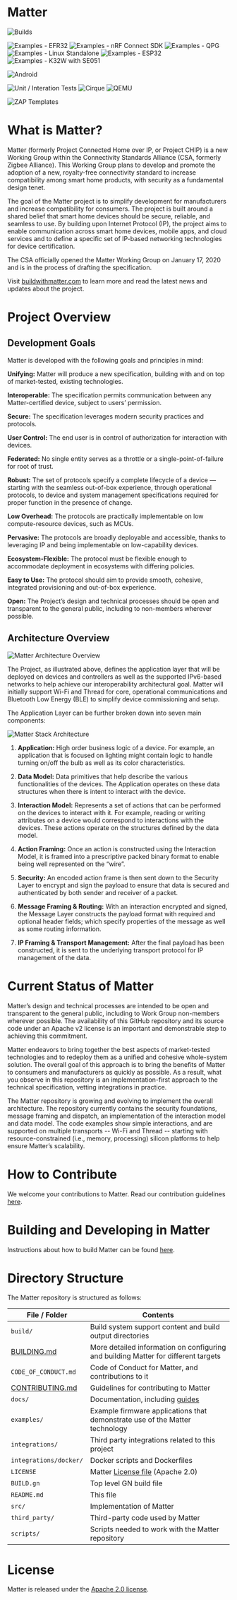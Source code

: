 # Matter

![Builds](https://github.com/project-chip/connectedhomeip/workflows/Builds/badge.svg)

![Examples - EFR32](https://github.com/project-chip/connectedhomeip/workflows/Build%20example%20-%20EFR32/badge.svg)
![Examples - nRF Connect SDK](https://github.com/project-chip/connectedhomeip/workflows/Build%20example%20-%20nRF%20Connect%20SDK/badge.svg)
![Examples - QPG](https://github.com/project-chip/connectedhomeip/workflows/Build%20example%20-%20QPG/badge.svg)
![Examples - Linux Standalone](https://github.com/project-chip/connectedhomeip/workflows/Build%20example%20-%20Linux%20Standalone/badge.svg)
![Examples - ESP32](https://github.com/project-chip/connectedhomeip/workflows/Build%20example%20-%20ESP32/badge.svg)
![Examples - K32W with SE051](https://github.com/project-chip/connectedhomeip/workflows/Build%20example%20-%20K32W%20with%20SE051/badge.svg)

![Android](https://github.com/project-chip/connectedhomeip/workflows/Android/badge.svg)

![Unit / Interation Tests](https://github.com/project-chip/connectedhomeip/workflows/Unit%20/%20Interation%20Tests/badge.svg)
![Cirque](https://github.com/project-chip/connectedhomeip/workflows/Cirque/badge.svg)
![QEMU](https://github.com/project-chip/connectedhomeip/workflows/QEMU/badge.svg)

![ZAP Templates](https://github.com/project-chip/connectedhomeip/workflows/ZAP/badge.svg)

# What is Matter?

Matter (formerly Project Connected Home over IP, or Project CHIP) is a new
Working Group within the Connectivity Standards Alliance (CSA, formerly Zigbee
Alliance). This Working Group plans to develop and promote the adoption of a
new, royalty-free connectivity standard to increase compatibility among smart
home products, with security as a fundamental design tenet.

The goal of the Matter project is to simplify development for manufacturers and
increase compatibility for consumers. The project is built around a shared
belief that smart home devices should be secure, reliable, and seamless to use.
By building upon Internet Protocol (IP), the project aims to enable
communication across smart home devices, mobile apps, and cloud services and to
define a specific set of IP-based networking technologies for device
certification.

The CSA officially opened the Matter Working Group on January 17, 2020 and is in
the process of drafting the specification.

Visit [buildwithmatter.com](https://buildwithmatter.com) to learn more and read
the latest news and updates about the project.

# Project Overview

## Development Goals

Matter is developed with the following goals and principles in mind:

**Unifying:** Matter will produce a new specification, building with and on top
of market-tested, existing technologies.

**Interoperable:** The specification permits communication between any
Matter-certified device, subject to users’ permission.

**Secure:** The specification leverages modern security practices and protocols.

**User Control:** The end user is in control of authorization for interaction
with devices.

**Federated:** No single entity serves as a throttle or a
single-point-of-failure for root of trust.

**Robust:** The set of protocols specify a complete lifecycle of a device —
starting with the seamless out-of-box experience, through operational protocols,
to device and system management specifications required for proper function in
the presence of change.

**Low Overhead:** The protocols are practically implementable on low
compute-resource devices, such as MCUs.

**Pervasive:** The protocols are broadly deployable and accessible, thanks to
leveraging IP and being implementable on low-capability devices.

**Ecosystem-Flexible:** The protocol must be flexible enough to accommodate
deployment in ecosystems with differing policies.

**Easy to Use:** The protocol should aim to provide smooth, cohesive, integrated
provisioning and out-of-box experience.

**Open:** The Project’s design and technical processes should be open and
transparent to the general public, including to non-members wherever possible.

## Architecture Overview

![Matter Architecture Overview](docs/images/CHIP_IP_pyramid.png)

The Project, as illustrated above, defines the application layer that will be
deployed on devices and controllers as well as the supported IPv6-based networks
to help achieve our interoperability architectural goal. Matter will initially
support Wi-Fi and Thread for core, operational communications and Bluetooth Low
Energy (BLE) to simplify device commissioning and setup.

The Application Layer can be further broken down into seven main components:

![Matter Stack Architecture](docs/images/CHIP_Arch_Pyramid.png)

1. **Application:** High order business logic of a device. For example, an
   application that is focused on lighting might contain logic to handle turning
   on/off the bulb as well as its color characteristics.

2. **Data Model:** Data primitives that help describe the various
   functionalities of the devices. The Application operates on these data
   structures when there is intent to interact with the device.

3. **Interaction Model:** Represents a set of actions that can be performed on
   the devices to interact with it. For example, reading or writing attributes
   on a device would correspond to interactions with the devices. These actions
   operate on the structures defined by the data model.

4. **Action Framing:** Once an action is constructed using the Interaction
   Model, it is framed into a prescriptive packed binary format to enable being
   well represented on the “wire”.

5. **Security:** An encoded action frame is then sent down to the Security Layer
   to encrypt and sign the payload to ensure that data is secured and
   authenticated by both sender and receiver of a packet.

6. **Message Framing & Routing:** With an interaction encrypted and signed, the
   Message Layer constructs the payload format with required and optional header
   fields; which specify properties of the message as well as some routing
   information.

7. **IP Framing & Transport Management:** After the final payload has been
   constructed, it is sent to the underlying transport protocol for IP
   management of the data.

# Current Status of Matter

Matter’s design and technical processes are intended to be open and transparent
to the general public, including to Work Group non-members wherever possible.
The availability of this GitHub repository and its source code under an Apache
v2 license is an important and demonstrable step to achieving this commitment.

Matter endeavors to bring together the best aspects of market-tested
technologies and to redeploy them as a unified and cohesive whole-system
solution. The overall goal of this approach is to bring the benefits of Matter
to consumers and manufacturers as quickly as possible. As a result, what you
observe in this repository is an implementation-first approach to the technical
specification, vetting integrations in practice.

The Matter repository is growing and evolving to implement the overall
architecture. The repository currently contains the security foundations,
message framing and dispatch, an implementation of the interaction model and
data model. The code examples show simple interactions, and are supported on
multiple transports -- Wi-Fi and Thread -- starting with resource-constrained
(i.e., memory, processing) silicon platforms to help ensure Matter’s
scalability.

# How to Contribute

We welcome your contributions to Matter. Read our contribution guidelines
[here](./CONTRIBUTING.md).

# Building and Developing in Matter

Instructions about how to build Matter can be found [here](./docs/README.md).

# Directory Structure

The Matter repository is structured as follows:

| File / Folder                          | Contents                                                                           |
| -------------------------------------- | ---------------------------------------------------------------------------------- |
| `build/`                               | Build system support content and build output directories                          |
| [BUILDING.md](docs/guides/BUILDING.md) | More detailed information on configuring and building Matter for different targets |
| `CODE_OF_CONDUCT.md`                   | Code of Conduct for Matter, and contributions to it                                |
| [CONTRIBUTING.md](./CONTRIBUTING.md)   | Guidelines for contributing to Matter                                              |
| `docs/`                                | Documentation, including [guides](./docs/guides)                                   |
| `examples/`                            | Example firmware applications that demonstrate use of the Matter technology        |
| `integrations/`                        | Third party integrations related to this project                                   |
| `integrations/docker/`                 | Docker scripts and Dockerfiles                                                     |
| `LICENSE`                              | Matter [License file](./LICENSE) (Apache 2.0)                                      |
| `BUILD.gn`                             | Top level GN build file                                                            |
| `README.md`                            | This file                                                                          |
| `src/`                                 | Implementation of Matter                                                           |
| `third_party/`                         | Third-party code used by Matter                                                    |
| `scripts/`                             | Scripts needed to work with the Matter repository                                  |

# License

Matter is released under the [Apache 2.0 license](./LICENSE).
